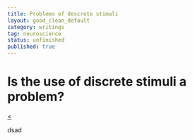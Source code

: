 ```yaml
---
title: Problems of descrete stimuli
layout: good_clean_default
category: writings
tag: neuroscience
status: unfinished
published: true
---
```


# Is the use of discrete stimuli a problem?

[<](../)

dsad
